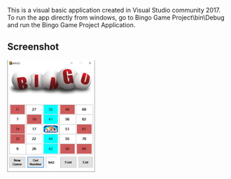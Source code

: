 This is a visual basic application created in Visual Studio community 2017.
To run the app directly from windows, go to Bingo Game Project\bin\Debug and run the Bingo Game Project Application. 

## Screenshot	
<img src="https://github.com/Wizkym/Bingo-Game/blob/master/bingo.png" width="200" height="256" title="Bingo">
